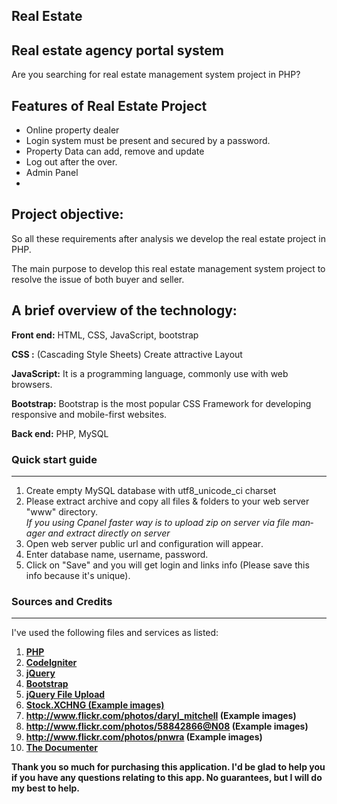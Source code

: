 <section id="documenter_cover">
	<h1>Real Estate</h1>
	<h2>Real estate agency portal system</h2>
	<div id="documenter_buttons">		
	</div>
    <p>Are you searching for real estate management system project in PHP?</p>	
	</section>


<h2>Features of Real Estate Project</h2>
<ul>
   <li> Online property dealer</li>
   <li> Login system must be present and secured by a password.</li>
   <li>Property Data can add, remove and update</li>
   <li> Log out after the over.</li>
   <li> Admin Panel<li>
</ul>
<h2>Project objective:</h2>
<p>
So all these requirements after analysis we develop the real estate project in PHP.
</p><p>
The main purpose to develop this real estate management system project to resolve the issue of both buyer and seller.
</p>
<h2 style="text-align: left;">A brief overview of the technology:</h2>
<p><strong>Front end:</strong> HTML, CSS, JavaScript, bootstrap</p>
<p><strong>CSS :</strong> (Cascading Style Sheets) Create attractive Layout</p>
<p><strong>JavaScript:</strong>&nbsp;It is a programming language, commonly use with web browsers.</p>
<p><strong>Bootstrap:</strong> Bootstrap is the most popular CSS Framework for developing responsive and mobile-first websites.</p>
<p><strong>Back end:</strong> PHP, MySQL</p>

<section id="quick_start_guide">
	<div class="page-header"><h3>Quick start guide</h3><hr class="notop"></div>
<ol>
	<li>
		Create empty MySQL database with utf8_unicode_ci charset</li>
	<li>
		<span id="result_box" lang="en"><span class="hps">Please extract archive and copy</span> all files &amp; folders <span class="hps">to your web server "www" directory</span>.<br>
		<em>If you using Cpanel faster way is to upload zip on server via file manager and extract directly on server</em></span></li>
	<li>
		Open web server public url and <span class="short_text" id="result_box" lang="en"><span class="hps">configuration </span><span class="hps">will appear</span></span>.</li>
	<li>
		<span id="result_box" lang="en"><span class="hps">Enter database name, username, password</span></span>.</li>
	<li>
		Click on "Save" and you will get login and links info (Please save this info because it's unique).</li>
</ol>
</section>


<section id="sources_and_credits">
	<div class="page-header"><h3>Sources and Credits</h3><hr class="notop"></div>
<p>
	I've used the following files and services as listed:</p>
<ol>
	<li>
		<strong><a href="http://www.php.net">PHP</a></strong></li>
	<li>
		<strong><a href="http://ellislab.com/codeigniter">CodeIgniter</a></strong></li>
	<li>
		<strong><a href="http://www.jquery.com">jQuery</a></strong></li>
	<li>
		<strong><a href="http://twitter.github.com/bootstrap/">Bootstrap</a></strong></li>
	<li>
		<strong><a href="http://blueimp.github.com/jQuery-File-Upload/">jQuery File Upload</a></strong></li>
	<li>
		<strong><strong><strong><strong><a href="http://www.sxc.hu/">Stock.XCHNG (Example images)</a></strong></strong></strong></strong></li>
	<li>
		<strong><a href="http://www.flickr.com/photos/daryl_mitchell">http://www.flickr.com/photos/daryl_mitchell</a> (Example images)</strong></li>
	<li>
		<strong><a href="http://www.flickr.com/photos/58842866@N08">http://www.flickr.com/photos/58842866@N08</a> (Example images)</strong></li>
	<li>
		<strong><a href="http://www.flickr.com/photos/pnwra">http://www.flickr.com/photos/pnwra</a> (Example images)</strong></li>
	<li>
		<a href="http://rxa.li/documenter"><strong><strong><strong><strong><strong>The Documenter</strong></strong></strong></strong></strong></a></li>
</ol>
<p>
	<strong><strong>Thank you so much for purchasing this application. I'd be glad to help you if you have any questions relating to this app. No guarantees, but I will do my best to help.</strong></strong></p>
</section>